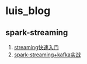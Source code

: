 # luis_blog
## spark-streaming
1. [streaming快速入门](https://github.com/luyao618/luis_blog/blob/master/spark-streaming/streaming%E5%BF%AB%E9%80%9F%E5%85%A5%E9%97%A8.md)
2. [spark-streaming+kafka实战](https://github.com/luyao618/luis_blog/blob/master/spark-streaming/spark-streaming%2Bkafka%E5%AE%9E%E6%88%98.md)
